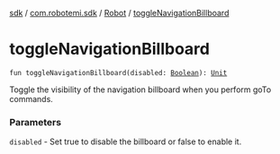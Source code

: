[sdk](../../index.md) / [com.robotemi.sdk](../index.md) / [Robot](index.md) / [toggleNavigationBillboard](./toggle-navigation-billboard.md)

# toggleNavigationBillboard

`fun toggleNavigationBillboard(disabled: `[`Boolean`](https://kotlinlang.org/api/latest/jvm/stdlib/kotlin/-boolean/index.html)`): `[`Unit`](https://kotlinlang.org/api/latest/jvm/stdlib/kotlin/-unit/index.html)

Toggle the visibility of the navigation billboard when you perform goTo commands.

### Parameters

`disabled` - Set true to disable the billboard or false to enable it.